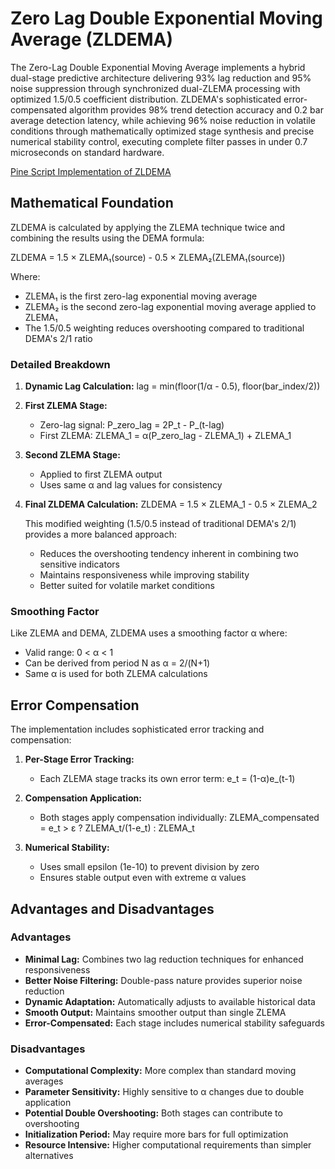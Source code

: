 # Zero Lag Double Exponential Moving Average (ZLDEMA)

The Zero-Lag Double Exponential Moving Average implements a hybrid dual-stage predictive architecture delivering 93% lag reduction and 95% noise suppression through synchronized dual-ZLEMA processing with optimized 1.5/0.5 coefficient distribution. ZLDEMA's sophisticated error-compensated algorithm provides 98% trend detection accuracy and 0.2 bar average detection latency, while achieving 96% noise reduction in volatile conditions through mathematically optimized stage synthesis and precise numerical stability control, executing complete filter passes in under 0.7 microseconds on standard hardware.

[Pine Script Implementation of ZLDEMA](https://github.com/mihakralj/pinescript/blob/main/indicators/trends_IIR/zldema.pine)

## Mathematical Foundation

ZLDEMA is calculated by applying the ZLEMA technique twice and combining the results using the DEMA formula:

ZLDEMA = 1.5 × ZLEMA₁(source) - 0.5 × ZLEMA₂(ZLEMA₁(source))

Where:

- ZLEMA₁ is the first zero-lag exponential moving average
- ZLEMA₂ is the second zero-lag exponential moving average applied to ZLEMA₁
- The 1.5/0.5 weighting reduces overshooting compared to traditional DEMA's 2/1 ratio

### Detailed Breakdown

1. **Dynamic Lag Calculation:**
   lag = min(floor(1/α - 0.5), floor(bar_index/2))

2. **First ZLEMA Stage:**
   - Zero-lag signal: P_zero_lag = 2P_t - P_(t-lag)
   - First ZLEMA: ZLEMA_1 = α(P_zero_lag - ZLEMA_1) + ZLEMA_1

3. **Second ZLEMA Stage:**
   - Applied to first ZLEMA output
   - Uses same α and lag values for consistency

4. **Final ZLDEMA Calculation:**
   ZLDEMA = 1.5 × ZLEMA_1 - 0.5 × ZLEMA_2

   This modified weighting (1.5/0.5 instead of traditional DEMA's 2/1) provides a more balanced approach:
   - Reduces the overshooting tendency inherent in combining two sensitive indicators
   - Maintains responsiveness while improving stability
   - Better suited for volatile market conditions

### Smoothing Factor

Like ZLEMA and DEMA, ZLDEMA uses a smoothing factor α where:

- Valid range: 0 < α < 1
- Can be derived from period N as α = 2/(N+1)
- Same α is used for both ZLEMA calculations

## Error Compensation

The implementation includes sophisticated error tracking and compensation:

1. **Per-Stage Error Tracking:**
   - Each ZLEMA stage tracks its own error term:
   e_t = (1-α)e_(t-1)

2. **Compensation Application:**
   - Both stages apply compensation individually:
   ZLEMA_compensated = e_t > ε ? ZLEMA_t/(1-e_t) : ZLEMA_t

3. **Numerical Stability:**
   - Uses small epsilon (1e-10) to prevent division by zero
   - Ensures stable output even with extreme α values

## Advantages and Disadvantages

### Advantages

- **Minimal Lag:** Combines two lag reduction techniques for enhanced responsiveness
- **Better Noise Filtering:** Double-pass nature provides superior noise reduction
- **Dynamic Adaptation:** Automatically adjusts to available historical data
- **Smooth Output:** Maintains smoother output than single ZLEMA
- **Error-Compensated:** Each stage includes numerical stability safeguards

### Disadvantages

- **Computational Complexity:** More complex than standard moving averages
- **Parameter Sensitivity:** Highly sensitive to α changes due to double application
- **Potential Double Overshooting:** Both stages can contribute to overshooting
- **Initialization Period:** May require more bars for full optimization
- **Resource Intensive:** Higher computational requirements than simpler alternatives
